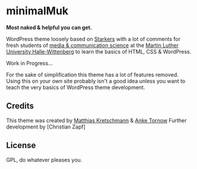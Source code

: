 # minimalMuk

**Most naked & helpful you can get.**

WordPress theme loosely based on [Starkers](http://starkerstheme.com/) with a lot of comments for fresh students of [media & communication science](http://www.medienkomm.uni-halle.de/) at the [Martin Luther University Halle-Wittenberg](http://www.uni-halle.de) to learn the basics of HTML, CSS & WordPress.

Work in Progress...

For the sake of simplification this theme has a lot of features removed. Using this on your own site probably isn't a good idea unless you want to teach the very basics of WordPress theme development.

## Credits

This theme was created by [Matthias Kretschmann](http://matthiaskretschmann.com) & [Anke Tornow](http://www.anketornow.de/)
Further development by [Christian Zapf]

## License

GPL, do whatever pleases you.